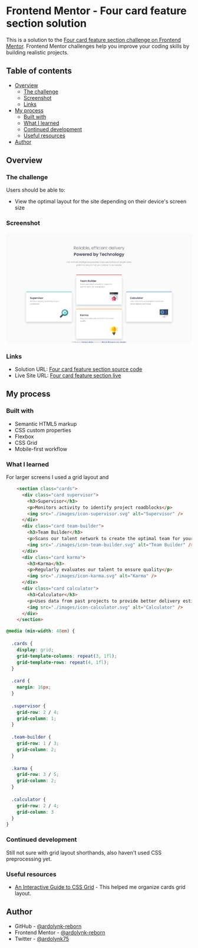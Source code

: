 # Frontend Mentor - Four card feature section solution

This is a solution to the [Four card feature section challenge on Frontend Mentor](https://www.frontendmentor.io/challenges/four-card-feature-section-weK1eFYK). Frontend Mentor challenges help you improve your coding skills by building realistic projects. 

## Table of contents

- [Overview](#overview)
  - [The challenge](#the-challenge)
  - [Screenshot](#screenshot)
  - [Links](#links)
- [My process](#my-process)
  - [Built with](#built-with)
  - [What I learned](#what-i-learned)
  - [Continued development](#continued-development)
  - [Useful resources](#useful-resources)
- [Author](#author)

## Overview

### The challenge

Users should be able to:

- View the optimal layout for the site depending on their device's screen size

### Screenshot

![](./screenshot.png)

### Links

- Solution URL: [Four card feature section source code](https://github.com/ardolynk-reborn/frontend-mentor/tree/main/four-card-feature-section-main)
- Live Site URL: [Four card feature section live](https://ardolynk-reborn.github.io/frontend-mentor/four-card-feature-section-main)

## My process

### Built with

- Semantic HTML5 markup
- CSS custom properties
- Flexbox
- CSS Grid
- Mobile-first workflow

### What I learned

For larger screens I used a grid layout and 

```html
    <section class="cards">
      <div class="card supervisor">
        <h3>Supervisor</h3>
        <p>Monitors activity to identify project roadblocks</p>
        <img src="./images/icon-supervisor.svg" alt="Supervisor" />
      </div>
      <div class="card team-builder">
        <h3>Team Builder</h3>
        <p>Scans our talent network to create the optimal team for your project</p>
        <img src="./images/icon-team-builder.svg" alt="Team Builder" />
      </div>
      <div class="card karma">
        <h3>Karma</h3>
        <p>Regularly evaluates our talent to ensure quality</p>
        <img src="./images/icon-karma.svg" alt="Karma" />
      </div>
      <div class="card calculator">
        <h3>Calculator</h3>
        <p>Uses data from past projects to provide better delivery estimates</p>
        <img src="./images/icon-calculator.svg" alt="Calculator" />
      </div>
    </section>
```
```css
@media (min-width: 48em) {

  .cards {
    display: grid;
    grid-template-columns: repeat(3, 1fl);
    grid-template-rows: repeat(4, 1fl);
  }

  .card {
    margin: 16px;
  }

  .supervisor {
    grid-row: 2 / 4;
    grid-column: 1;
  }

  .team-builder {
    grid-row: 1 / 3;
    grid-column: 2;
  }

  .karma {
    grid-row: 3 / 5;
    grid-column: 2;
  }

  .calculator {
    grid-row: 2 / 4;
    grid-column: 3
  }
}
```

### Continued development

Still not sure with grid layout shorthands, also haven't used CSS preprocessing yet.

### Useful resources

- [An Interactive Guide to CSS Grid](https://www.joshwcomeau.com/css/interactive-guide-to-grid/) - This helped me organize cards grid layout.

## Author

- GitHub - [@ardolynk-reborn](https://github.com/ardolynk-reborn)
- Frontend Mentor - [@ardolynk-reborn](https://www.frontendmentor.io/profile/ardolynk-reborn)
- Twitter - [@ardolynk75](https://x.com/ardolynk75)
